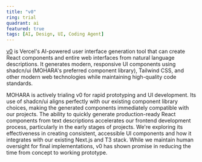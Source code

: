 ```yaml
---
title: "v0"
ring: trial
quadrant: ai
featured: true
tags: [AI, Design, UI, Coding Agent]
---
```


[v0](https://v0.dev) is Vercel's AI-powered user interface generation tool that can create React components and entire web interfaces from natural language descriptions. It generates modern, responsive UI components using shadcn/ui (MOHARA's preferred component library), Tailwind CSS, and other modern web technologies while maintaining high-quality code standards.

MOHARA is actively trialing v0 for rapid prototyping and UI development. Its use of shadcn/ui aligns perfectly with our existing component library choices, making the generated components immediately compatible with our projects. The ability to quickly generate production-ready React components from text descriptions accelerates our frontend development process, particularly in the early stages of projects. We're exploring its effectiveness in creating consistent, accessible UI components and how it integrates with our existing Next.js and T3 stack. While we maintain human oversight for final implementations, v0 has shown promise in reducing the time from concept to working prototype.

